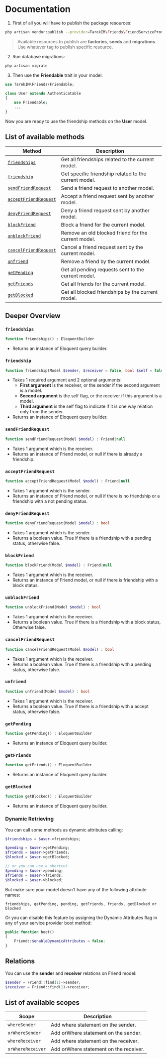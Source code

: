 # Documentation

1. First of all you will have to publish the package resources:
```bash
php artisan vendor:publish --provider=TarekIM\Friends\FriendServiceProvider
```
>Available resources to publish are **factories**, **seeds** and **migrations**. Use whatever tag to publish specific resource.

2. Run database migrations:
```bash
php artisan migrate
```

3. Then use the **Friendable** trait in your model:
```php
use TarekIM\Friends\Friendable;

class User extends Authenticatable
{
	use Friendable;
	...
}
```
Now you are ready to use the friendship methods on the **User** model.

## List of available methods
| Method | Description |
| --- | --- |
| [`friendships`](#friendships) | Get all friendships related to the current model. |
| [`friendship`](#friendship) | Get specific friendship related to the current model. |
| [`sendFriendRequest`](#sendFriendRequest) | Send a friend request to another model. |
| [`acceptFriendRequest`](#acceptFriendRequest) | Accept a friend request sent by another model. |
| [`denyFriendRequest`](#denyFriendRequest) | Deny a friend request sent by another model. |
| [`blockFriend`](#blockFriend) | Block a friend for the current model. |
| [`unblockFriend`](#unblockFriend) | Remove an old blocked friend for the current model. |
| [`cancelFriendRequest`](#cancelFriendRequest) | Cancel a friend request sent by the current model. |
| [`unfriend`](#unfriend) | Remove a friend by the current model. |
| [`getPending`](#getPending) | Get all pending requests sent to the current model. |
| [`getFriends`](#getFriends) | Get all friends for the current model. |
| [`getBlocked`](#getBlocked) | Get all blocked friendships by the current model. |

## Deeper Overview
### `friendships`
```php
function friendships() : EloquentBuilder
```
* Returns an instance of Eloquent query builder.

### `friendship`
```php
function friendship(Model $sender, $receiver = false, bool $self = false) : EloquentBuilder
```
* Takes 1 required argument and 2 optional arguments:
  - **First argument** is the receiver, or the sender if the second argument is a model.
  - **Second argument** is the self flag, or the receiver if this argument is a model.
  - **Third argument** is the self flag to indicate if it is one way relation only from the sender.
* Returns an instance of Eloquent query builder.

### `sendFriendRequest`
```php
function sendFriendRequest(Model $model) : Friend|null
```
* Takes 1 argument which is the receiver.
* Returns an instance of Friend model, or null if there is already a friendship.

### `acceptFriendRequest`
```php
function acceptFriendRequest(Model $model) : Friend|null
```
* Takes 1 argument which is the sender.
* Returns an instance of Friend model, or null if there is no friendship or a friendship with a not pending status.

### `denyFriendRequest`
```php
function denyFriendRequest(Model $model) : bool
```
* Takes 1 argument which is the sender.
* Returns a boolean value. True if there is a friendship with a pending status, otherwise false.

### `blockFriend`
```php
function blockFriend(Model $model) : Friend|null
```
* Takes 1 argument which is the receiver.
* Returns an instance of Friend model, or null if there is friendship with a block status.

### `unblockFriend`
```php
function unblockFriend(Model $model) : bool
```
* Takes 1 argument which is the receiver.
* Returns a boolean value. True if there is a friendship with a block status, Otherwise false.

### `cancelFriendRequest`
```php
function cancelFriendRequest(Model $model) : bool
```
* Takes 1 argument which is the receiver.
* Returns a boolean value. True if there is a friendship with a pending status, otherwise false.

### `unfriend`
```php
function unfriend(Model $model) : bool
```
* Takes 1 argument which is the receiver.
* Returns a boolean value. True if there is a friendship with a accept status, otherwise false.

### `getPending`
```php
function getPending() : EloquentBuilder
```
* Returns an instance of Eloquent query builder.

### `getFriends`
```php
function getFriends() : EloquentBuilder
```
* Returns an instance of Eloquent query builder.

### `getBlocked`
```php
function getBlocked() : EloquentBuilder
```
* Returns an instance of Eloquent query builder.

### Dynamic Retrieving
You can call some methods as dynamic attributes calling:
```php
$friendships = $user->friendships;

$pending = $user->getPending;
$friends = $user->getFriends;
$blocked = $user->getBlocked;

// or you can use a shortcut
$pending = $user->pending;
$friends = $user->friends;
$blocked = $user->blocked;
```
But make sure your model doesn't have any of the following attribute names:

    friendships, getPending, pending, getFriends, friends, getBlocked or blocked

Or you can disable this feature by assigning the Dynamic Attributes flag in any of your service provider boot method:
```php
public function boot()
{
	Friend::$enableDynamicAttributes = false;
}
```

## Relations
You can use the **sender** and **receiver** relations on Friend model:
```php
$sender = Friend::find(1)->sender;
$receiver = Friend::find(1)->receiver;
```

## List of available scopes
| Scope | Description |
| --- | --- |
| `whereSender` | Add where statement on the sender. |
| `orWhereSender` | Add orWhere statement on the sender. |
| `whereReceiver` | Add where statement on the receiver. |
| `orWhereReceiver` | Add orWhere statement on the receiver. |
